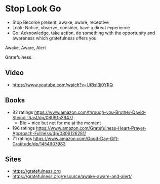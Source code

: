 # Stop Look Go


* Stop Become present, awake, aware, receptive
* Look: Notice, observe, consider, have a direct experience
* Go: Acknowledge, take action, do something with the opportunity and awareness which gratefulness offers you

Awake, Aware, Alert

Gratefulness.

## Video

* https://www.youtube.com/watch?v=UtBsl3j0YRQ

## Books

* 82 ratings https://www.amazon.com/through-you-Brother-David-Steindl-Rast/dp/0809153947/
	* Bio ~ nice but not for me at the moment
* 196 ratings https://www.amazon.com/Gratefulness-Heart-Prayer-Approach-Fullness/dp/0809126281/
* 71 ratings https://www.amazon.com/Good-Day-Gift-Gratitude/dp/1454907983

## Sites

* https://gratefulness.org
* https://gratefulness.org/resource/awake-aware-and-alert/

